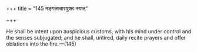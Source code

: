+++
title = "145 मङ्गलाचारयुक्तः स्यात्"

+++

He shall be intent upon auspicious customs, with his mind under control and the senses subjugated; and he shall, untired, daily recite prayers and offer oblations into the fire.—(145)
